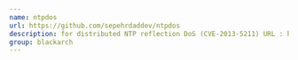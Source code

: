 ```yaml
---
name: ntpdos
url: https://github.com/sepehrdaddev/ntpdos
description: for distributed NTP reflection DoS (CVE-2013-5211) URL : https://github.com/sepehrdaddev/ntpdos Groups : blackarch blackarch-dos
group: blackarch
---
```

